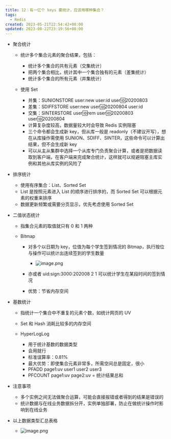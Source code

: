 ```yaml
---
title: 12｜有一亿个 keys 要统计，应该用哪种集合？
tags:
  - Redis
created: 2023-05-21T22:54:42+08:00
updated: 2023-08-22T23:19:56+08:00
---
```


- 聚合统计

  - 统计多个集合元素的聚合结果，包括：

    - 统计多个集合的共有元素（交集统计）
    - 把两个集合相比，统计其中一个集合独有的元素（差集统计）
    - 统计多个集合的所有元素（并集统计）

  - 使用 Set

    - 并集：SUNIONSTORE user:new user:id user:id:20200803
    - 差集：SDIFFSTORE user:new user:id:20200804 user:id
    - 交集：SINTERSTORE user:id:rem user:id:20200803 user:id:20200804
    - 计算复杂度较高，数据量较大时会导致 Redis 实例阻塞
    - 三个命令都会生成新 key，但从库一般是 readonly（不建议开写），想在从库操作需使用 SUNION、SDIFF、SINTER，这些命令可以计算出结果，但不会生成新 key
    - 可以从主从集群中选择一个从库专门负责聚合计算，或者是把数据读取到客户端，在客户端来完成聚合统计，这样就可以规避阻塞主库实例和其他从库实例的风险了

- 排序统计

  - 使用有序集合：List、Sorted Set
  - List 是按照元素进入 List 的顺序进行排序的，而 Sorted Set 可以根据元素的权重来排序
  - 数据更新频繁或需要分页显示，优先考虑使用 Sorted Set

- 二值状态统计

  - 指集合元素的取值就只有 0 和 1 两种
  - Bitmap

    - 对多个以日期为 key，位值为每个学生签到情况的 Bitmap，执行按位与操作可以统计出连续签到的学生数量
      - ![image.png](https://cdn.jsdelivr.net/gh/11ze/static/images/redis-12-1.png)

    - 亦或者 uid:sign:3000:202008 2 1 可以统计学生在某段时间的签到情况
    - 优势：节省内存空间

- 基数统计

  - 指统计一个集合中不重复的元素个数，如统计网页的 UV
  - Set 和 Hash 消耗比较多的内存空间
  - HyperLogLog

    - 用于统计基数的数据类型
    - 会用就行
    - 标准误算率：0.81%
    - 最大优势：即使集合元素非常多，所需空间总是固定，很小
    - PFADD page1:uv user1 user2 user3
    - PFCOUNT page1:uv page2:uv = 统计结果总和

- 注意事项

  - 多个实例之间无法做聚合运算，可能会直接报错或者得到的结果是错误的
  - 统计数据与在线业务数据拆分开，实例单独部署，防止在做统计操作时影响到在线业务

- 以上数据类型汇总表格
  - ![image.png](https://cdn.jsdelivr.net/gh/11ze/static/images/redis-12-2.png)

